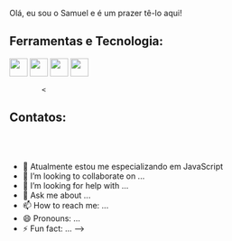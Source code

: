 Olá, eu sou o Samuel e é um prazer tê-lo aqui!

<h2>Ferramentas e Tecnologia:</h2>
            <img height:="32px" width="32px" src="https://cdn.jsdelivr.net/gh/devicons/devicon/icons/javascript/javascript-original.svg"/> <img height:="32px" width="32px" src="https://cdn.jsdelivr.net/gh/devicons/devicon/icons/html5/html5-original.svg" /> <img height:="32px" width="32px" src="https://cdn.jsdelivr.net/gh/devicons/devicon/icons/css3/css3-original.svg" />  <img height:="32px" width="32px" src="https://cdn.jsdelivr.net/gh/devicons/devicon/icons/react/react-original.svg" />
            
            <

<h2>Contatos:</h2><br><br>
            
            
          
          
            
          

    
          


- 🌱 Atualmente estou me especializando em JavaScript
- 👯 I’m looking to collaborate on ...
- 🤔 I’m looking for help with ...
- 💬 Ask me about ...
- 📫 How to reach me: ...
- 😄 Pronouns: ...
- ⚡ Fun fact: ...
-->
